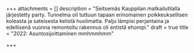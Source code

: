 +++
attachments = []
description = "Seitsemäs Kauppilan matkailutilalla järjestetty party. Tunnelma oli tuttuun tapaan erinomainen poikkeuksellisen koleasta ja sateisesta kelistä huolimatta. Palju lämpisi perjantaina ja edellisenä vuonna remontoitu rakennus oli entistä ehompi."
draft = true
title = "2022: Asuntosijoittaminen mmhmmhmm"

+++

